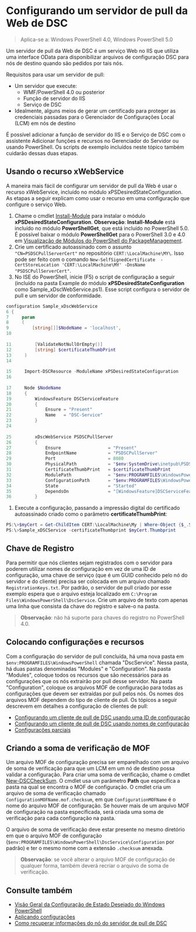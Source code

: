 # Configurando um servidor de pull da Web de DSC

> Aplica-se a: Windows PowerShell 4.0, Windows PowerShell 5.0

Um servidor de pull da Web de DSC é um serviço Web no IIS que utiliza uma interface OData para disponibilizar arquivos de configuração DSC para nós de destino quando são pedidos por tais nós.

Requisitos para usar um servidor de pull:

* Um servidor que execute:
  - WMF/PowerShell 4.0 ou posterior
  - Função de servidor do IIS
  - Serviço de DSC
* Idealmente, alguns meios de gerar um certificado para proteger as credenciais passadas para o Gerenciador de Configurações Local (LCM) em nós de destino

É possível adicionar a função de servidor do IIS e o Serviço de DSC com o assistente Adicionar funções e recursos no Gerenciador do Servidor ou usando PowerShell. Os scripts de exemplo incluídos neste tópico também cuidarão dessas duas etapas.

## Usando o recurso xWebService
A maneira mais fácil de configurar um servidor de pull da Web é usar o recurso xWebService, incluído no módulo xPSDesiredStateConfiguration. As etapas a seguir explicam como usar o recurso em uma configuração que configure o serviço Web.

1. Chame o cmdlet [Install-Module](https://technet.microsoft.com/en-us/library/dn807162.aspx) para instalar o módulo **xPSDesiredStateConfiguration**. **Observação**: **Install-Module** está incluído no módulo **PowerShellGet**, que está incluído no PowerShell 5.0. É possível baixar o módulo **PowerShellGet** para o PowerShell 3.0 e 4.0 em [Visualização de Módulos do PowerShell do PackageManagement](https://www.microsoft.com/en-us/download/details.aspx?id=49186). 
1. Crie um certificado autoassinado com o assunto `"CN=PSDSCPullServerCert"` no repositório `CERT:\LocalMachine\MY\`. Isso pode ser feito com o comando `New-SelfSignedCertificate  -CertStoreLocation 'CERT:\LocalMachine\MY' -DnsName "PSDSCPullServerCert"`.
1. No ISE do PowerShell, inicie (F5) o script de configuração a seguir (incluído na pasta Example do módulo **xPSDesiredStateConfiguration** como Sample_xDscWebService.ps1). Esse script configura o servidor de pull e um servidor de conformidade.
  
```powershell
configuration Sample_xDscWebService 
6 { 
7     param  
8     ( 
9         [string[]]$NodeName = 'localhost', 
10 
 
11         [ValidateNotNullOrEmpty()] 
12         [string] $certificateThumbPrint 
13     ) 
14 
 
15     Import-DSCResource -ModuleName xPSDesiredStateConfiguration 
16 
 
17     Node $NodeName 
18     { 
19         WindowsFeature DSCServiceFeature 
20         { 
21             Ensure = "Present" 
22             Name   = "DSC-Service"             
23         } 
24 
 
25         xDscWebService PSDSCPullServer 
26         { 
27             Ensure                  = "Present" 
28             EndpointName            = "PSDSCPullServer" 
29             Port                    = 8080 
30             PhysicalPath            = "$env:SystemDrive\inetpub\PSDSCPullServer" 
31             CertificateThumbPrint   = $certificateThumbPrint          
32             ModulePath              = "$env:PROGRAMFILES\WindowsPowerShell\DscService\Modules" 
33             ConfigurationPath       = "$env:PROGRAMFILES\WindowsPowerShell\DscService\Configuration"             
34             State                   = "Started" 
35             DependsOn               = "[WindowsFeature]DSCServiceFeature"                         
36         } 
```

1. Execute a configuração, passando a impressão digital do certificado autoassinado criado como o parâmetro **certificateThumbPrint**:

```powershell
PS:\>$myCert = Get-ChildItem CERT:\LocalMachine\My | Where-Object {$_.Subject -eq 'CN=PSDSCPullServerCert'}
PS:\>Sample_xDSCService -certificateThumbprint $myCert.Thumbprint 
```

## Chave de Registro
Para permitir que nós clientes sejam registrados com o servidor para poderem utilizar nomes de configuração em vez de uma ID de configuração, uma chave de serviço (que é um GUID conhecido pelo nó do servidor e do cliente) precisa ser colocada em um arquivo chamado `RegistrationKeys.txt`. Por padrão, o servidor de pull criado por esse exemplo espera que o arquivo esteja localizado em `C:\Program Files\WindowsPowerShell\DscService`. Crie um arquivo de texto com apenas uma linha que consista da chave do registro e salve-o na pasta.
> **Observação**: não há suporte para chaves do registro no PowerShell 4.0. 

## Colocando configurações e recursos
Com a configuração do servidor de pull concluída, há uma nova pasta em `$env:PROGRAMFILES\WindowsPowerShell` chamada "DscService". Nessa pasta, há duas pastas denominadas "Modules" e "Configuration". Na pasta "Modules", coloque todos os recursos que são necessários para as configurações que os nós extrairão por pull desse servidor. Na pasta "Configuration", coloque os arquivos MOF de configuração para todas as configurações que devem ser extraídas por pull pelos nós. Os nomes dos arquivos MOF dependem do tipo de cliente de pull. Os tópicos a seguir descrevem em detalhes a configuração de clientes de pull:

* [Configurando um cliente de pull de DSC usando uma ID de configuração](pullClientConfigID.md)
* [Configurando um cliente de pull de DSC usando nomes de configuração](pullClientConfigNames.md)
* [Configurações parciais](partialConfigs.md)

## Criando a soma de verificação de MOF
Um arquivo MOF de configuração precisa ser emparelhado com um arquivo de soma de verificação para que um LCM em um nó de destino possa validar a configuração. Para criar uma soma de verificação, chame o cmdlet [New-DSCCheckSum](https://technet.microsoft.com/en-us/library/dn521622.aspx). O cmdlet usa um parâmetro **Path** que especifica a pasta na qual se encontra o MOF de configuração. O cmdlet cria um arquivo de soma de verificação chamado `ConfigurationMOFName.mof.checksum`, em que `ConfigurationMOFName` é o nome do arquivo MOF de configuração. Se houver mais de um arquivo MOF de configuração na pasta especificada, será criada uma soma de verificação para cada configuração na pasta.

O arquivo de soma de verificação deve estar presente no mesmo diretório em que o arquivo MOF de configuração (`$env:PROGRAMFILES\WindowsPowerShell\DscService\Configuration` por padrão) e ter o mesmo nome com a extensão `.checksum` anexada.

>**Observação**: se você alterar o arquivo MOF de configuração de qualquer forma, também deverá recriar o arquivo de soma de verificação.

## Consulte também
* [Visão Geral da Configuração de Estado Desejado do Windows PowerShell](overview.md)
* [Aplicando configurações](enactingConfigurations.md)
* [Como recuperar informações do nó do servidor de pull de DSC](retrieveNodeInfo.md)


<!--HONumber=Mar16_HO1-->


